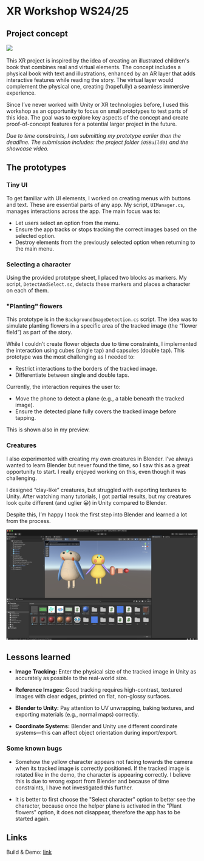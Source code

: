 # XR Workshop WS24/25

## Project concept

<img src="./img/ar-project-prototype-playdoh-characters.png" width=600 />

This XR project is inspired by the idea of creating an illustrated children's book that combines real and virtual elements. The concept includes a physical book with text and illustrations, enhanced by an AR layer that adds interactive features while reading the story. The virtual layer would complement the physical one, creating (hopefully) a seamless immersive experience.

Since I’ve never worked with Unity or XR technologies before, I used this workshop as an opportunity to focus on small prototypes to test parts of this idea. The goal was to explore key aspects of the concept and create proof-of-concept features for a potential larger project in the future.

_Due to time constraints, I am submitting my prototype earlier than the deadline. The submission includes: the project folder `iOSBuild01` and the showcase video._

## The prototypes

### Tiny UI

To get familiar with UI elements, I worked on creating menus with buttons and text. These are essential parts of any app. My script, `UIManager.cs`, manages interactions across the app. The main focus was to:

- Let users select an option from the menu.
- Ensure the app tracks or stops tracking the correct images based on the selected option.
- Destroy elements from the previously selected option when returning to the main menu.

### Selecting a character

Using the provided prototype sheet, I placed two blocks as markers. My script, `DetectAndSelect.sc`, detects these markers and places a character on each of them.

### "Planting" flowers

This prototype is in the `BackgroundImageDetection.cs` script. The idea was to simulate planting flowers in a specific area of the tracked image (the “flower field”) as part of the story.

While I couldn’t create flower objects due to time constraints, I implemented the interaction using cubes (single tap) and capsules (double tap). This prototype was the most challenging as I needed to:

- Restrict interactions to the borders of the tracked image.
- Differentiate between single and double taps.

Currently, the interaction requires the user to:

- Move the phone to detect a plane (e.g., a table beneath the tracked image).
- Ensure the detected plane fully covers the tracked image before tapping.

This is shown also in my preview.

### Creatures

I also experimented with creating my own creatures in Blender. I’ve always wanted to learn Blender but never found the time, so I saw this as a great opportunity to start. I really enjoyed working on this, even though it was challenging.

I designed “clay-like” creatures, but struggled with exporting textures to Unity. After watching many tutorials, I got partial results, but my creatures look quite different (and uglier 😀) in Unity compared to Blender.

Despite this, I’m happy I took the first step into Blender and learned a lot from the process.

<img src="./img/project-unity-screenshot.png" />

## Lessons learned

- __Image Tracking:__ Enter the physical size of the tracked image in Unity as accurately as possible to the real-world size.

- __Reference Images:__ Good tracking requires high-contrast, textured images with clear edges, printed on flat, non-glossy surfaces.

- __Blender to Unity:__ Pay attention to UV unwrapping, baking textures, and exporting materials (e.g., normal maps) correctly.

- __Coordinate Systems:__ Blender and Unity use different coordinate systems—this can affect object orientation during import/export.

### Some known bugs

- Somehow the yellow character appears not facing towards the camera when its tracked image is correctly positioned. If the tracked image is rotated like in the demo, the character is appearing correctly. I believe this is due to wrong export from Blender and because of time constraints, I have not investigated this further.

- It is better to first choose the "Select character" option to better see the character, because once the helper plane is activated in the "Plant flowers" option, it does not disappear, therefore the app has to be started again.

## Links

Build & Demo:
[link](https://drive.google.com/drive/folders/1-qQyn3u-wSGds39CxZ3kfKGv-XTjTZl7?usp=sharing)
